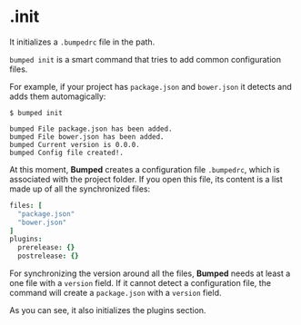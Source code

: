 # .init

It initializes a `.bumpedrc` file in the path.

`bumped init` is a smart command that tries to add common configuration files.

For example, if your project has `package.json` and `bower.json` it detects and adds them automagically:

```
$ bumped init

bumped File package.json has been added.
bumped File bower.json has been added.
bumped Current version is 0.0.0.
bumped Config file created!.
```

At this moment, **Bumped** creates a configuration file `.bumpedrc`, which is associated with the project folder. If you open this file, its content is a list made up of all the synchronized files:

```cson
files: [
  "package.json"
  "bower.json"
]
plugins:
  prerelease: {}
  postrelease: {}
```

For synchronizing the version around all the files, **Bumped** needs at least a one file with a `version` field. If it cannot detect a configuration file, the command will create a `package.json` with a `version` field.

As you can see, it also initializes the plugins section.
